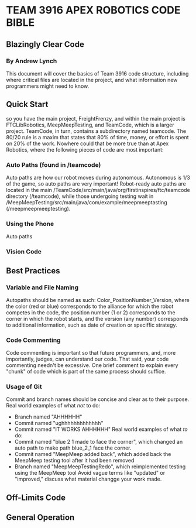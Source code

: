 # TEAM 3916 APEX ROBOTICS CODE BIBLE
## Blazingly Clear Code
### By Andrew Lynch

This document will cover the basics of Team 3916 code structure, including where critical files are located in the project, and what information new programmers might need to know.

## Quick Start
so you have the main project, FreightFrenzy, and within the main project is FTCLibRobotics, MeepMeepTesting, and TeamCode, which is a larger project. TeamCode, in turn, contains a subdirectory named teamcode.
The 80/20 rule is a maxim that states that 80% of time, money, or effort is spent on 20% of the work. Nowhere could that be more true than at Apex Robotics, where the following pieces of code are most important:
### Auto Paths (found in /teamcode)
Auto paths are how our robot moves during autonomous. Autonomous is 1/3 of the game, so auto paths are very important! Robot-ready auto paths are located in the main /TeamCode/src/main/java/org/firstinspires/ftc/teamcode directory (/teamcode), while those undergoing testing wait in /MeepMeepTesting/src/main/java/com/example/meepmeeptasting (/meepmeepmeeptesting).
### Using the Phone

Auto paths
### Vision Code

## Best Practices
### Variable and File Naming
Autopaths should be named as such: Color\_PositionNumber\_Version, where the color (red or blue) corresponds to the alliance for which the robot competes in the code, the position number (1 or 2) corresponds to the corner in which the robot starts, and the version (any number) corresponds to additional information, such as date of creation or speciffic strategy.
### Code Commenting
Code commenting is important so that future programmers, and, more importantly, judges, can understand our code. That said, your code commenting needn't be excessive. One brief comment to explain every "chunk" of code which is part of the same process should suffice.
### Usage of Git
Commit and branch names should be concise and clear as to their purpose.
Real world examples of what *not* to do:
- Branch named "AHHHHHH"
- Commit named "ughhhhhhhhhhhhh"
- Commit named "IT WORKS AHHHHHH"
  Real world examples of what *to* do:
- Commit named "blue 2 1 made to face the corner", which changed an auto path to make path blue\_2\_1 face the corner.
- Commit named "MeepMeep added back", which added back the MeepMeep testing tool after it had been removed
- Branch named "MeepMeepTestingRedo", which reimplemented testing using the MeepMeep tool
  Avoid vague terms like "updated" or "improved," discuss what material changge your work made.

## Off-Limits Code

## General Operation